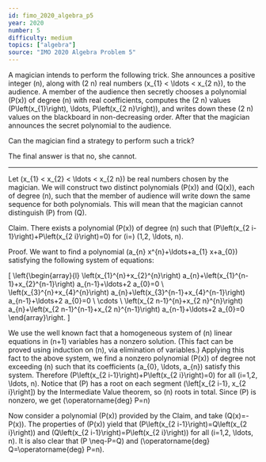 ```yaml
---
id: fimo_2020_algebra_p5
year: 2020
number: 5
difficulty: medium
topics: ["algebra"]
source: "IMO 2020 Algebra Problem 5"
---
```


A magician intends to perform the following trick. She announces a positive integer \(n\), along with \(2 n\) real numbers \(x_{1} < \ldots < x_{2 n}\), to the audience. A member of the audience then secretly chooses a polynomial \(P(x)\) of degree \(n\) with real coefficients, computes the \(2 n\) values \(P\left(x_{1}\right), \ldots, P\left(x_{2 n}\right)\), and writes down these \(2 n\) values on the blackboard in non-decreasing order. After that the magician announces the secret polynomial to the audience.

Can the magician find a strategy to perform such a trick?

The final answer is that no, she cannot.

---
Let \(x_{1} < x_{2} < \ldots < x_{2 n}\) be real numbers chosen by the magician. We will construct two distinct polynomials \(P(x)\) and \(Q(x)\), each of degree \(n\), such that the member of audience will write down the same sequence for both polynomials. This will mean that the magician cannot distinguish \(P\) from \(Q\).

Claim. There exists a polynomial \(P(x)\) of degree \(n\) such that \(P\left(x_{2 i-1}\right)+P\left(x_{2 i}\right)=0\) for \(i=\) \(1,2, \ldots, n\).

Proof. We want to find a polynomial \(a_{n} x^{n}+\ldots+a_{1} x+a_{0}\) satisfying the following system of equations:

\[
\left\{\begin{array}{l}
\left(x_{1}^{n}+x_{2}^{n}\right) a_{n}+\left(x_{1}^{n-1}+x_{2}^{n-1}\right) a_{n-1}+\ldots+2 a_{0}=0 \\
\left(x_{3}^{n}+x_{4}^{n}\right) a_{n}+\left(x_{3}^{n-1}+x_{4}^{n-1}\right) a_{n-1}+\ldots+2 a_{0}=0 \\
\cdots \\
\left(x_{2 n-1}^{n}+x_{2 n}^{n}\right) a_{n}+\left(x_{2 n-1}^{n-1}+x_{2 n}^{n-1}\right) a_{n-1}+\ldots+2 a_{0}=0
\end{array}\right.
\]

We use the well known fact that a homogeneous system of \(n\) linear equations in \(n+1\) variables has a nonzero solution. (This fact can be proved using induction on \(n\), via elimination of variables.) Applying this fact to the above system, we find a nonzero polynomial \(P(x)\) of degree not exceeding \(n\) such that its coefficients \(a_{0}, \ldots, a_{n}\) satisfy this system. Therefore \(P\left(x_{2 i-1}\right)+P\left(x_{2 i}\right)=0\) for all \(i=1,2, \ldots, n\). Notice that \(P\) has a root on each segment \(\left[x_{2 i-1}, x_{2 i}\right]\) by the Intermediate Value theorem, so \(n\) roots in total. Since \(P\) is nonzero, we get \(\operatorname{deg} P=n\)

Now consider a polynomial \(P(x)\) provided by the Claim, and take \(Q(x)=-P(x)\). The properties of \(P(x)\) yield that \(P\left(x_{2 i-1}\right)=Q\left(x_{2 i}\right)\) and \(Q\left(x_{2 i-1}\right)=P\left(x_{2 i}\right)\) for all \(i=1,2, \ldots, n\). It is also clear that \(P \neq-P=Q\) and \(\operatorname{deg} Q=\operatorname{deg} P=n\).
